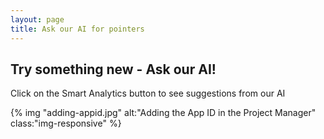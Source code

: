 ```yaml
---
layout: page
title: Ask our AI for pointers
---
```


## Try something new - Ask our AI! 

Click on the Smart Analytics button to see suggestions from our AI

{% img "adding-appid.jpg" alt:"Adding the App ID in the Project Manager" class:"img-responsive" %}



